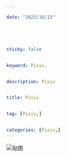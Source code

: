 ```yaml
---

date: "2023/10/13"





sticky: false


keyword: Pixiv,


description: Pixiv


title: Pixiv


tag: [Pixiv,]


categories: [Pixiv,]
---
```

![贴图]()